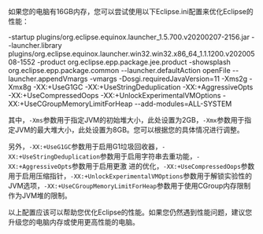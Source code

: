 如果您的电脑有16GB内存，您可以尝试使用以下Eclipse.ini配置来优化Eclipse的性能：


-startup
plugins/org.eclipse.equinox.launcher_1.5.700.v20200207-2156.jar
--launcher.library
plugins/org.eclipse.equinox.launcher.win32.win32.x86_64_1.1.1200.v20200508-1552
-product
org.eclipse.epp.package.jee.product
-showsplash
org.eclipse.epp.package.common
--launcher.defaultAction
openFile
--launcher.appendVmargs
-vmargs
-Dosgi.requiredJavaVersion=11
-Xms2g
-Xmx8g
-XX:+UseG1GC
-XX:+UseStringDeduplication
-XX:+AggressiveOpts
-XX:+UseCompressedOops
-XX:+UnlockExperimentalVMOptions
-XX:+UseCGroupMemoryLimitForHeap
--add-modules=ALL-SYSTEM


其中，`-Xms`参数用于指定JVM的初始堆大小，此处设置为2GB，`-Xmx`参数用于指定JVM的最大堆大小，此处设置为8GB。您可以根据您的具体情况进行调整。

另外，`-XX:+UseG1GC`参数用于启用G1垃圾回收器，`-XX:+UseStringDeduplication`参数用于启用字符串去重功能，`-XX:+AggressiveOpts`参数用于启用更激 进的优化，`-XX:+UseCompressedOops`参数用于启用压缩指针，`-XX:+UnlockExperimentalVMOptions`参数用于解锁实验性的JVM选项，`-XX:+UseCGroupMemoryLimitForHeap`参数用于使用CGroup内存限制作为JVM堆的限制。

以上配置应该可以帮助您优化Eclipse的性能。如果您仍然遇到性能问题，建议您升级您的电脑内存或使用更高性能的电脑。